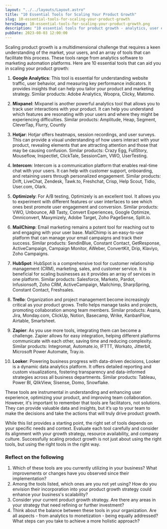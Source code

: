 ```yaml
---
layout: "../../layouts/Layout.astro"
title: "10 Essential Tools for Scaling Your Product Growth"
slug: 10-essential-tools-for-scaling-your-product-growth
heroImage: 10-essential-tools-for-scaling-your-product-growth.png
description: "10 essential tools for product growth - analytics, user engagement, project management, and communication for business scaling."
pubDate: 2023-08-03 12:00:00
---
```


Scaling product growth is a multidimensional challenge that requires a keen understanding of the market, your users, and an array of tools that can facilitate this process. These tools range from analytics software to marketing automation platforms. Here are 10 essential tools that can aid you in scaling your product growth:

1. **Google Analytics**: This tool is essential for understanding website traffic, user behavior, and measuring key performance indicators. It provides insights that can help you tailor your product and marketing strategy. Similar products: Adobe Analytics, Woopra, Clicky, Matomo.

2. **Mixpanel**: Mixpanel is another powerful analytics tool that allows you to track user interactions with your product. It can help you understand which features are resonating with your users and where they might be experiencing difficulties. Similar products: Amplitude, Heap, Segment, CleverTap, Flurry, Countly

3. **Hotjar**: Hotjar offers heatmaps, session recordings, and user surveys. This can provide a visual understanding of how users interact with your product, revealing elements that are attracting attention and those that may be causing confusion. Similar products: Crazy Egg, FullStory, Mouseflow, Inspectlet, ClickTale, SessionCam, VWO, UserTesting.

4. **Intercom**: Intercom is a communication platform that enables real-time chat with your users. It can help with customer support, onboarding, and retaining users through personalized engagement. Similar products: Drift, LiveChat, Zendesk, Tawk.to, Freshchat, Crisp, Help Scout, Tidio, User.com, Olark.

5. **Optimizely**: For A/B testing, Optimizely is an excellent tool. It allows you to experiment with different features or user interfaces to see which ones best promote user engagement and conversion. Similar products: VWO, Unbounce, AB Tasty, Convert Experiences, Google Optimize, Omniconvert, Maxymizely, Adobe Target, Zoho PageSense, Split.io.

6. **MailChimp**: Email marketing remains a potent tool for reaching out to and engaging with your user base. MailChimp is an easy-to-use platform that can manage your email campaigns and track their success. Similar products: SendinBlue, Constant Contact, GetResponse, ActiveCampaign, Campaign Monitor, AWeber, ConvertKit, Drip, Klaviyo, Zoho Campaigns.

7. **HubSpot**: HubSpot is a comprehensive tool for customer relationship management (CRM), marketing, sales, and customer service. It is beneficial for scaling businesses as it provides an array of services in one platform. Similar products: Salesforce, Marketo, Pardot, Infusionsoft, Zoho CRM, ActiveCampaign, Mailchimp, SharpSpring, Constant Contact, Freshsales.

8. **Trello**: Organization and project management become increasingly critical as your product grows. Trello helps manage tasks and projects, promoting collaboration among team members. Similar products: Asana, Jira, Monday.com, ClickUp, Notion, Basecamp, Wrike, KanbanFlow, Airtable, Smartsheet.

9. **Zapier**: As you use more tools, integrating them can become a challenge. Zapier allows for easy integration, helping different platforms communicate with each other, saving time and reducing complexity. Similar products: Integromat, Automate.io, IFTTT, Workato, Jitterbit, Microsoft Power Automate, Tray.io.

10. **Looker**: Powering business progress with data-driven decisions, Looker is a dynamic data analytics platform. It offers detailed reporting and custom visualizations, fostering transparency and data-informed strategies across all business departments. Similar products: Tableau, Power BI, QlikView, Sisense, Domo, Snowflake.

These tools are instrumental in understanding and enhancing user experience, optimizing your product, and improving team collaboration. However, it's important to remember that tools are facilitators, not solutions. They can provide valuable data and insights, but it’s up to your team to make the decisions and take the actions that will truly drive product growth.

While this list provides a starting point, the right set of tools depends on your specific needs and context. Evaluate each tool carefully and consider its alignment with your growth strategy, resource availability, and company culture. Successfully scaling product growth is not just about using the right tools, but using the right tools in the right way.

### Reflect on the following

1. Which of these tools are you currently utilizing in your business? What improvements or changes have you observed since their implementation?
2. Among the tools listed, which ones are you not yet using? How do you envision their incorporation into your product growth strategy could enhance your business's scalability?
3. Consider your current product growth strategy. Are there any areas in your strategy that need refining or further investment?
4. Think about the balance between these tools in your organization. Are all aspects - from analytics to monetization - being equally addressed? What steps can you take to achieve a more holistic approach?
